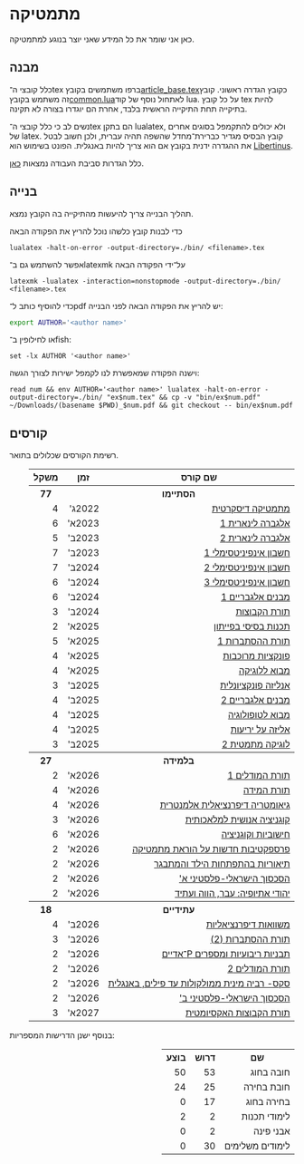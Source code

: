 # מתמטיקה

כאן אני שומר את כל המידע שאני יוצר בנוגע למתמטיקה.

## מבנה
כלל קובצי ה־tex ברפו משתמשים בקובץ<a href="./article_base.tex">article_base.tex</a>כקובץ הגדרה ראשוני.
קובץ זה משתמש בקובץ<a href="./common.lua">common.lua</a>לאתחול נוסף של קוד lua.
על כל קובץ tex להיות בתיקייה תחת התיקייה הראשית בלבד, אחרת הם יוגדרו בצורה לא תקינה.

נשים לב כי כלל קובצי ה־tex הם בתקן lualatex, ולא יכולים להתקמפל בסוגים אחרים של latex.
קובץ הבסיס מגדיר כברירת־מחדל שהשפה תהיה עברית, ולכן חשוב לבטל את ההגדרה ידנית בקובץ אם הוא צריך להיות באנגלית.
הפונט בשימוש הוא [Libertinus](https://github.com/alerque/libertinus).

כלל הגדרות סביבת העבודה נמצאות [כאן](https://github.com/D95-waka/DotFiles/tree/master/nvim).

## בנייה
תהליך הבנייה צריך להיעשות מהתיקייה בה הקובץ נמצא.

כדי לבנות קובץ כלשהו נוכל להריץ את הפקודה הבאה
```console
lualatex -halt-on-error -output-directory=./bin/ <filename>.tex
```
אפשר להשתמש גם ב־latexmk על־ידי הפקודה הבאה
```console
latexmk -lualatex -interaction=nonstopmode -output-directory=./bin/ <filename>.tex
```

כדי להוסיף כותב ל־pdf יש להריץ את הפקודה הבאה לפני הבנייה:
```bash
export AUTHOR='<author name>'
```
או לחילופין ב־fish:
```fish
set -lx AUTHOR '<author name>'
```
וישנה הפקודה שמאפשרת לנו לקמפל ישירות לצורך הגשה:
```fish
read num && env AUTHOR='<author name>' lualatex -halt-on-error -output-directory=./bin/ "ex$num.tex" && cp -v "bin/ex$num.pdf" ~/Downloads/(basename $PWD)_$num.pdf && git checkout -- bin/ex$num.pdf
```


## קורסים
רשימת הקורסים שכלולים בתואר.
<table dir="rtl">
    <tr>
        <th>שם קורס</th>
        <th>זמן</th>
        <th>משקל</th>
    </tr>
    <tr>
        <th colspan="2">הסתיימו</th>
        <th>77</th>
    </tr>
    <tr>
        <td><a href="./discrete_mathematics">מתמטיקה דיסקרטית</a></td>
        <td>2022ג'</td>
        <td>4</td>
    </tr>
    <tr>
        <td><a href="./linear_algebra_1">אלגברה לינארית 1</a></td>
        <td>2023א'</td>
        <td>6</td>
    </tr>
    <tr>
        <td><a href="./linear_algebra_2">אלגברה לינארית 2</a></td>
        <td>2023ב'</td>
        <td>5</td>
    </tr>
    <tr>
        <td><a href="./calculus_1">חשבון אינפיניטסימלי 1</a></td>
        <td>2023ב'</td>
        <td>7</td>
    </tr>
    <tr>
        <td><a href="./calculus_2">חשבון אינפיניטסימלי 2</a></td>
        <td>2024ב'</td>
        <td>7</td>
    </tr>
    <tr>
        <td><a href="./calculus_3">חשבון אינפיניטסימלי 3</a></td>
        <td>2024ב'</td>
        <td>6</td>
    </tr>
    <tr>
        <td><a href="./algebraic_structures_1">מבנים אלגבריים 1</a></td>
        <td>2024ב'</td>
        <td>6</td>
    </tr>
    <tr>
        <td><a href="./set_theory">תורת הקבוצות</a></td>
        <td>2024ב'</td>
        <td>3</td>
    </tr>
    <tr>
        <td><a href="https://shnaton.huji.ac.il/index.php/NewSyl/76631">תכנות בסיסי בפייתון</a></td>
        <td>2025א'</td>
        <td>2</td>
    </tr>
    <tr>
        <td><a href="./probability_theory_1">תורת ההסתברות 1</a></td>
        <td>2025א'</td>
        <td>5</td>
    </tr>
    <tr>
        <td><a href="https://shnaton.huji.ac.il/index.php/NewSyl/80519">פונקציות מרוכבות</a></td>
        <td>2025א'</td>
        <td>4</td>
    </tr>
    <tr>
        <td><a href="https://shnaton.huji.ac.il/index.php/NewSyl/80423">מבוא ללוגיקה</a></td>
        <td>2025א'</td>
        <td>4</td>
    </tr>
    <tr>
        <td><a href="https://shnaton.huji.ac.il/index.php/NewSyl/80417">אנליזה פונקציונלית</a></td>
        <td>2025ב'</td>
        <td>3</td>
    </tr>
    <tr>
        <td><a href="https://shnaton.huji.ac.il/index.php/NewSyl/80446/">מבנים אלגבריים 2</a></td>
        <td>2025ב'</td>
        <td>4</td>
    </tr>
    <tr>
        <td><a href="https://shnaton.huji.ac.il/index.php/NewSyl/80516">מבוא לטופולוגיה</a></td>
        <td>2025ב'</td>
        <td>4</td>
    </tr>
    <tr>
        <td><a href="https://shnaton.huji.ac.il/index.php/NewSyl/80416">אליזה על יריעות</a></td>
        <td>2025ב'</td>
        <td>4</td>
    </tr>
    <tr>
        <td><a href="https://shnaton.huji.ac.il/index.php/NewSyl/80424">לוגיקה מתמטית 2</a></td>
        <td>2025ב'</td>
        <td>3</td>
    </tr>
    <tr>
        <th colspan="2">בלמידה</th>
        <th>27</th>
    </tr>
    <tr>
        <td><a href="https://shnaton.huji.ac.il/index.php/NewSyl/80616">תורת המודלים 1</a></td>
        <td>2026א'</td>
        <td>2</td>
    </tr>
    <tr>
        <td><a href="https://shnaton.huji.ac.il/index.php/NewSyl/80517">תורת המידה</a></td>
        <td>2026א'</td>
        <td>4</td>
    </tr>
    <tr>
        <td><a href="https://shnaton.huji.ac.il/index.php/NewSyl/80560">גיאומטריה דיפרנציאלית אלמנטרית</a></td>
        <td>2026א'</td>
        <td>4</td>
    </tr>
    <tr>
        <td><a href="https://shnaton.huji.ac.il/index.php/NewSyl/6178">קוגניציה אנושית למלאכותית</a></td>
        <td>2026א'</td>
        <td>3</td>
    </tr>
    <tr>
        <td><a href="https://shnaton.huji.ac.il/index.php/NewSyl/6119">חישוביות וקוגניציה</a></td>
        <td>2026א'</td>
        <td>6</td>
    </tr>
    <tr>
        <td><a href="https://shnaton.huji.ac.il/index.php/NewSyl/6178">פרספקטיבות חדשות על הוראת מתמטיקה</a></td>
        <td>2026א'</td>
        <td>2</td>
    </tr>
    <tr>
        <td><a href="https://shnaton.huji.ac.il/index.php/NewSyl/03053">תיאוריות בהתפתחות הילד והמתבגר</a></td>
        <td>2026א'</td>
        <td>2</td>
    </tr>
    <tr>
        <td><a href="https://shnaton.huji.ac.il/index.php/NewSyl/38373">הסכסוך הישראלי-פלסטיני א'</a></td>
        <td>2026א'</td>
        <td>2</td>
    </tr>
    <tr>
        <td><a href="https://shnaton.huji.ac.il/index.php/NewSyl/3405">יהודי אתיופיה: עבר, הווה ועתיד</a></td>
        <td>2026א'</td>
        <td>2</td>
    </tr>
    <tr>
        <th colspan="2">עתידיים</th>
        <th>18</th>
    </tr>
    <tr>
        <td><a href="https://shnaton.huji.ac.il/index.php/NewSyl/80320">משוואות דיפרנציאליות</a></td>
        <td>2026ב'</td>
        <td>4</td>
    </tr>
    <tr>
        <td><a href="https://shnaton.huji.ac.il/index.php/NewSyl/80421">תורת ההסתברות (2)</a></td>
        <td>2026ב'</td>
        <td>3</td>
    </tr>
    <tr>
        <td><a href="https://shnaton.huji.ac.il/index.php/NewSyl/80507">תבניות ריבועיות ומספרים P־אדיים</a></td>
        <td>2026ב'</td>
        <td>2</td>
    </tr>
    <tr>
        <td><a href="https://shnaton.huji.ac.il/index.php/NewSyl/80824">תורת המודלים 2</a></td>
        <td>2026ב'</td>
        <td>2</td>
    </tr>
    <tr>
        <td><a href="https://shnaton.huji.ac.il/index.php/NewSyl/72159">סקס- רביה מינית ממולקולות עד פילים, באנגלית</a></td>
        <td>2026ב'</td>
        <td>2</td>
    </tr>
    <tr>
        <td><a href="https://shnaton.huji.ac.il/index.php/NewSyl/38406">הסכסוך הישראלי-פלסטיני ב'</a></td>
        <td>2026ב'</td>
        <td>2</td>
    </tr>
    <tr>
        <td><a href="https://shnaton.huji.ac.il/index.php/NewSyl/80650">תורת הקבוצות האקסיומטית</a></td>
        <td>2027א'</td>
        <td>3</td>
    </tr>
</table>

בנוסף ישנן הדרישות המספריות:
<table dir="rtl">
    <tr>
        <th>שם</th>
        <th>דרוש</th>
        <th>בוצע</th>
    </tr>
    <tr>
        <td>חובה בחוג</td>
        <td>53</td>
        <td>50</td>
    </tr>
    <tr>
        <td>חובת בחירה</td>
        <td>25</td>
        <td>24</td>
    </tr>
    <tr>
        <td>בחירה בחוג</td>
        <td>17</td>
        <td>0</td>
    </tr>
    <tr>
        <td>לימודי תכנות</td>
        <td>2</td>
        <td>2</td>
    </tr>
    <tr>
        <td>אבני פינה</td>
        <td>2</td>
        <td>0</td>
    </tr>
    <tr>
        <td>לימודים משלימים</td>
        <td>30</td>
        <td>0</td>
    </tr>
</table>
